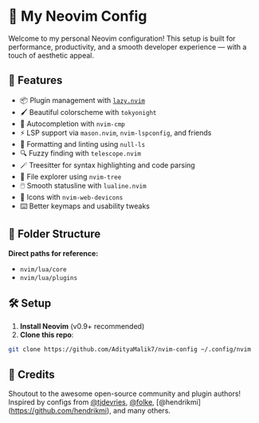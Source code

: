 # 🧠 My Neovim Config

Welcome to my personal Neovim configuration! This setup is built for performance, productivity, and a smooth developer experience — with a touch of aesthetic appeal.

## 🚀 Features

- 📦 Plugin management with [`lazy.nvim`](https://github.com/folke/lazy.nvim)
- 🖌️ Beautiful colorscheme with `tokyonight`
- 🧠 Autocompletion with `nvim-cmp`
- ⚡ LSP support via `mason.nvim`, `nvim-lspconfig`, and friends
- 🧹 Formatting and linting using `null-ls`
- 🔍 Fuzzy finding with `telescope.nvim`
- 🪄 Treesitter for syntax highlighting and code parsing
- 📁 File explorer using `nvim-tree`
- 🖱️ Smooth statusline with `lualine.nvim`
- 🎨 Icons with `nvim-web-devicons`
- ⌨️ Better keymaps and usability tweaks

## 📁 Folder Structure

**Direct paths for reference:**

- `nvim/lua/core`
- `nvim/lua/plugins`


## 🛠️ Setup

1. **Install Neovim** (v0.9+ recommended)
2. **Clone this repo**:

```bash
git clone https://github.com/AdityaMalik7/nvim-config ~/.config/nvim

```

## 🙌 Credits

Shoutout to the awesome open-source community and plugin authors!  
Inspired by configs from [@tjdevries](https://github.com/tjdevries), [@folke](https://github.com/folke), [@hendrikmi] (https://github.com/hendrikmi), and many others.




